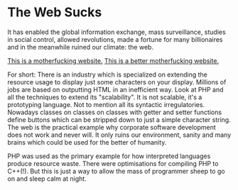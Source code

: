 The Web Sucks
=============
It has enabled the global information exchange, mass surveillance, studies in
social control, allowed revolutions, made a fortune for many billionaires and
in the meanwhile ruined our climate: the web.

[This is a motherfucking website.](http://motherfuckingwebsite.com/)
[This is a better motherfucking website.](http://bettermotherfuckingwebsite.com/)

For short: There is an industry which is specialized on extending the resource
usage to display just some characters on your display. Millions of jobs are
based on outputting HTML in an inefficient way. Look at PHP and all the
techniques to extend its "scalability". It is not scalable, it's a
prototyping language. Not to mention all its syntactic irregulatories.
Nowadays classes on classes on classes with getter and setter functions define
buttons which can be stripped down to just a simple character string. The web
is the practical example why corporate software development does not work and
never will. It only ruins our environment, sanity and many brains which could
be used for the better of humanity.

PHP was used as the primary example for how interpreted languages produce
resource waste. There were optimisations for compiling PHP to C++(!). But this
is just a way to allow the mass of programmer sheep to go on and sleep calm at
night.


